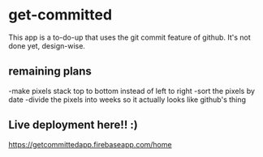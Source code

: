 # get-committed

This app is a to-do-up that uses the git commit feature of github.
It's not done yet, design-wise.

## remaining plans
-make pixels stack top to bottom instead of left to right
-sort the pixels by date
-divide the pixels into weeks so it actually looks like github's thing

## Live deployment here!! :)
https://getcommittedapp.firebaseapp.com/home
